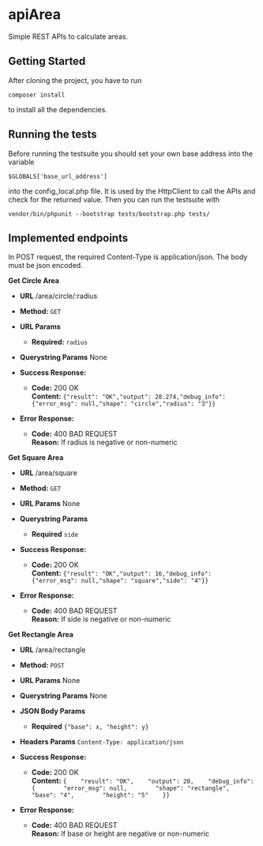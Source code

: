 # apiArea
Simple REST APIs to calculate areas.

## Getting Started
After cloning the project, you have to run 
```
composer install
```
to install all the dependencies.

## Running the tests
Before running the testsuite you should set your own base address into the variable
```
$GLOBALS['base_url_address']
```
into the config_local.php file. It is used by the HttpClient 
to call the APIs and check for the returned value.
Then you can run the testsuite with 
```
vendor/bin/phpunit --bootstrap tests/bootstrap.php tests/
```

## Implemented endpoints
In POST request, the required Content-Type is application/json. The body must be json encoded.

**Get Circle Area**
* **URL**
  /area/circle/:radius
* **Method:**
  `GET`
*  **URL Params**
   * **Required:**
   `radius`
* **Querystring Params**
  None
  
* **Success Response:**

  * **Code:** 200 OK<br />
    **Content:** `{"result": "OK","output": 28.274,"debug_info": {"error_msg": null,"shape": "circle","radius": "3"}}`
 
* **Error Response:**

  * **Code:** 400 BAD REQUEST <br />
    **Reason:** If radius is negative or non-numeric
    
    
**Get Square Area**
* **URL**
  /area/square
* **Method:**
  `GET`
*  **URL Params**
   None
* **Querystring Params**

  * **Required**
  `side`
* **Success Response:**

  * **Code:** 200 OK<br />
    **Content:** `{"result": "OK","output": 16,"debug_info": {"error_msg": null,"shape": "square","side": "4"}}`
 
* **Error Response:**

  * **Code:** 400 BAD REQUEST <br />
    **Reason:** If side is negative or non-numeric
   
   
**Get Rectangle Area**
* **URL**
  /area/rectangle
* **Method:**
  `POST`
*  **URL Params**
   None
*  **Querystring Params**
   None
* **JSON Body Params**

  * **Required**
  `{"base": x, "height": y}`
  
* **Headers Params**
  `Content-Type: application/json`
* **Success Response:**

  * **Code:** 200 OK<br />
    **Content:** `{    "result": "OK",    "output": 20,    "debug_info": {        "error_msg": null,        "shape": "rectangle",        "base": "4",        "height": "5"    }}`
 
* **Error Response:**

  * **Code:** 400 BAD REQUEST <br />
    **Reason:** If base or height are negative or non-numeric
